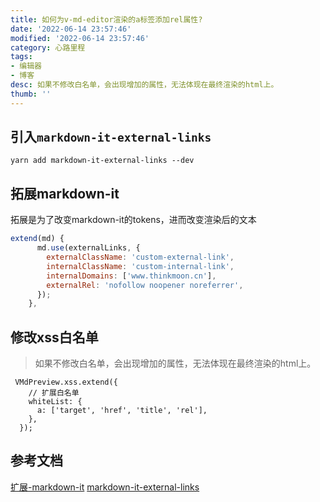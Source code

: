 ```yaml
---
title: 如何为v-md-editor渲染的a标签添加rel属性?
date: '2022-06-14 23:57:46'
modified: '2022-06-14 23:57:46'
category: 心路里程
tags:
- 编辑器
- 博客
desc: 如果不修改白名单，会出现增加的属性，无法体现在最终渲染的html上。
thumb: ''
---
```


## 引入`markdown-it-external-links`

```
yarn add markdown-it-external-links --dev
```

## 拓展markdown-it

拓展是为了改变markdown-it的tokens，进而改变渲染后的文本

```js
extend(md) {
      md.use(externalLinks, {
        externalClassName: 'custom-external-link',
        internalClassName: 'custom-internal-link',
        internalDomains: ['www.thinkmoon.cn'],
        externalRel: 'nofollow noopener noreferrer',
      });
    },
```

## 修改xss白名单

> 如果不修改白名单，会出现增加的属性，无法体现在最终渲染的html上。

```
 VMdPreview.xss.extend({
    // 扩展白名单
    whiteList: {
      a: ['target', 'href', 'title', 'rel'],
    },
  });
```

## 参考文档

[扩展-markdown-it](https://code-farmer-i.github.io/vue-markdown-editor/zh/theme/github.html#%E6%89%A9%E5%B1%95-markdown-it)
[markdown-it-external-links](https://github.com/rotorz/markdown-it-external-links)
